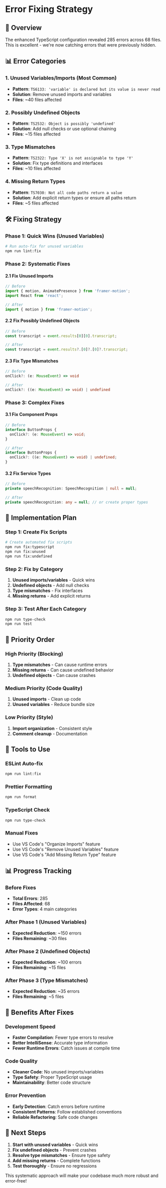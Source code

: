 # Error Fixing Strategy

## 🎯 Overview
The enhanced TypeScript configuration revealed 285 errors across 68 files. This is excellent - we're now catching errors that were previously hidden.

## 📊 Error Categories

### 1. **Unused Variables/Imports (Most Common)**
- **Pattern**: `TS6133: 'variable' is declared but its value is never read`
- **Solution**: Remove unused imports and variables
- **Files**: ~40 files affected

### 2. **Possibly Undefined Objects**
- **Pattern**: `TS2532: Object is possibly 'undefined'`
- **Solution**: Add null checks or use optional chaining
- **Files**: ~15 files affected

### 3. **Type Mismatches**
- **Pattern**: `TS2322: Type 'X' is not assignable to type 'Y'`
- **Solution**: Fix type definitions and interfaces
- **Files**: ~10 files affected

### 4. **Missing Return Types**
- **Pattern**: `TS7030: Not all code paths return a value`
- **Solution**: Add explicit return types or ensure all paths return
- **Files**: ~5 files affected

## 🛠️ Fixing Strategy

### **Phase 1: Quick Wins (Unused Variables)**
```bash
# Run auto-fix for unused variables
npm run lint:fix
```

### **Phase 2: Systematic Fixes**

#### **2.1 Fix Unused Imports**
```typescript
// Before
import { motion, AnimatePresence } from 'framer-motion';
import React from 'react';

// After
import { motion } from 'framer-motion';
```

#### **2.2 Fix Possibly Undefined Objects**
```typescript
// Before
const transcript = event.results[0][0].transcript;

// After
const transcript = event.results?.[0]?.[0]?.transcript;
```

#### **2.3 Fix Type Mismatches**
```typescript
// Before
onClick?: (e: MouseEvent) => void

// After
onClick?: ((e: MouseEvent) => void) | undefined
```

### **Phase 3: Complex Fixes**

#### **3.1 Fix Component Props**
```typescript
// Before
interface ButtonProps {
  onClick?: (e: MouseEvent) => void;
}

// After
interface ButtonProps {
  onClick?: ((e: MouseEvent) => void) | undefined;
}
```

#### **3.2 Fix Service Types**
```typescript
// Before
private speechRecognition: SpeechRecognition | null = null;

// After
private speechRecognition: any = null; // or create proper types
```

## 📝 Implementation Plan

### **Step 1: Create Fix Scripts**
```bash
# Create automated fix scripts
npm run fix:typescript
npm run fix:unused
npm run fix:undefined
```

### **Step 2: Fix by Category**
1. **Unused imports/variables** - Quick wins
2. **Undefined objects** - Add null checks
3. **Type mismatches** - Fix interfaces
4. **Missing returns** - Add explicit returns

### **Step 3: Test After Each Category**
```bash
npm run type-check
npm run test
```

## 🎯 Priority Order

### **High Priority (Blocking)**
1. **Type mismatches** - Can cause runtime errors
2. **Missing returns** - Can cause undefined behavior
3. **Undefined objects** - Can cause crashes

### **Medium Priority (Code Quality)**
1. **Unused imports** - Clean up code
2. **Unused variables** - Reduce bundle size

### **Low Priority (Style)**
1. **Import organization** - Consistent style
2. **Comment cleanup** - Documentation

## 🔧 Tools to Use

### **ESLint Auto-fix**
```bash
npm run lint:fix
```

### **Prettier Formatting**
```bash
npm run format
```

### **TypeScript Check**
```bash
npm run type-check
```

### **Manual Fixes**
- Use VS Code's "Organize Imports" feature
- Use VS Code's "Remove Unused Variables" feature
- Use VS Code's "Add Missing Return Type" feature

## 📊 Progress Tracking

### **Before Fixes**
- **Total Errors**: 285
- **Files Affected**: 68
- **Error Types**: 4 main categories

### **After Phase 1 (Unused Variables)**
- **Expected Reduction**: ~150 errors
- **Files Remaining**: ~30 files

### **After Phase 2 (Undefined Objects)**
- **Expected Reduction**: ~100 errors
- **Files Remaining**: ~15 files

### **After Phase 3 (Type Mismatches)**
- **Expected Reduction**: ~35 errors
- **Files Remaining**: ~5 files

## 🚀 Benefits After Fixes

### **Development Speed**
- **Faster Compilation**: Fewer type errors to resolve
- **Better IntelliSense**: Accurate type information
- **Fewer Runtime Errors**: Catch issues at compile time

### **Code Quality**
- **Cleaner Code**: No unused imports/variables
- **Type Safety**: Proper TypeScript usage
- **Maintainability**: Better code structure

### **Error Prevention**
- **Early Detection**: Catch errors before runtime
- **Consistent Patterns**: Follow established conventions
- **Reliable Refactoring**: Safe code changes

## 🎯 Next Steps

1. **Start with unused variables** - Quick wins
2. **Fix undefined objects** - Prevent crashes
3. **Resolve type mismatches** - Ensure type safety
4. **Add missing returns** - Complete functions
5. **Test thoroughly** - Ensure no regressions

This systematic approach will make your codebase much more robust and error-free!
